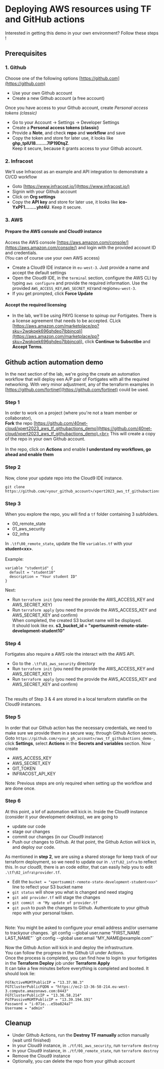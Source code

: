 # Deploying AWS resources using TF and GitHub actions
Interested in getting this demo in your own environment? Follow these steps !

## Prerequisites
### 1. Github
Choose one of the following options [https://github.com](https://github.com)
- Use your own Github account
- Create a new Github account (a free account)

Once you have access to your Github account, create *Personal access tokens (classic)*
- Go to your Account -> Settings ->  Developer Settings
- Create a **Personal access tokens (classic)**
- Provide a **Note**, and check **repo** and **workflow** and save
- Copy the token and store for later use, it looks like **ghp_tpIU18........7lP19DtqZ**. <br>
  Keep it secure, because it grants access to your Github account.

### 2. Infracost
We'll use Infracost as an example and API integration to demonstrate a CI/CD workflow
- Goto [https://www.infracost.io/](https://www.infracost.io/)
- Signin with your Github account
- Click on **Org settings**
- Copy the **API key** and store for later use, it looks like **ico-YxPF1........yht4U**. Keep it secure.

### 3. AWS 
#### Prepare the AWS console and Cloud9 instance
Access the AWS console [https://aws.amazon.com/console/](https://aws.amazon.com/console/) and login with the provided account ID and credentials.<br>
(You can of course use your own AWS access)
- Create a Cloud9 IDE instance in `eu-west-3`. Just provide a name and accept the default settings
- Open the Cloud9 IDE, in the `terminal` section, configure the AWS CLI by typing `aws configure` and provide the required information.
  Use the provided `AWS_ACCESS_KEY`,`AWS_SECRET_KEY`and region`eu-west-3`.
- If you get prompted, click **Force Update**

#### Accept the required licensing
- In the lab, we'll be using PAYG license to spinup our Fortigates. There is a license agreement that needs to be accepted. CLick [https://aws.amazon.com/marketplace/pp?sku=2wqkpek696qhdeo7lbbjncqli](https://aws.amazon.com/marketplace/pp?sku=2wqkpek696qhdeo7lbbjncqli), click **Continue to Subsctibe** and **Accept Terms**.

## Github action automation demo
In the next section of the lab, we're going the create an automation workflow that will deploy een A/P pair of Fortigates with all the required networking.
With very minor adjustment, any of the terraform examples in [https://github.com/fortinet](https://github.com/fortinet) could be used.

### Step 1
In order to work on a project (where you're not a team member or collaborator), <br>
**Fork** the repo [https://github.com/40net-cloud/xpert2023_aws_tf_githubactions_demo](https://github.com/40net-cloud/xpert2023_aws_tf_githubactions_demo).<br>
This will create a copy of the repo in your own Github account. <br>
<br>
In the repo, click on **Actions** and enable **I understand my workflows, go ahead and enable them**

### Step 2
Now, clone your update repo into the Cloud9 IDE instance.
```
git clone https://github.com/<your_github_account>/xpert2023_aws_tf_githubactions_demo.git
```
### Step 3
When you explore the repo, you will find a `tf` folder containing 3 subfolders.
- 00_remote_state 
- 01_aws_security
- 02_infra

In `.\tf\00_remote_state`,  update the file `variables.tf` with your **student\<xx\>**.<br>
<br>
Example:
```
variable "studentid" {
  default = "student10"
  description = "Your student ID"
}
```
Next: <br>
- Run `terraform init` (you need the provide the AWS_ACCESS_KEY and AWS_SECRET_KEY)
- Run `terraform apply` (you need the provide the AWS_ACCESS_KEY and AWS_SECRET_KEY and confirm)<br>
When completed, the created S3 bucket name will be displayed.<br>
It should look like ex. **s3_bucket_id = "xpertsummit-remote-state-development-student10"**

### Step 4
Fortigates also require a AWS role the interact with the AWS API.
- Go to the `.\tf\01_aws_security` directory
- Run `terraform init` (you need the provide the AWS_ACCESS_KEY and AWS_SECRET_KEY)
- Run `terraform apply` (you need the provide the AWS_ACCESS_KEY and AWS_SECRET_KEY and confirm)<br>
<br>
The results of Step 3 & 4 are stored in a local terraform statefile on the Cloud9 instances.

### Step 5
In order that our Github action has the necessary credentials, we need to make sure we provide them in a secure way, through Github Action secrets.
Goto `https://github.com/<your_gh_account>/aws_tf_githubactions_demo-`, click **Settings**, select **Actions** in the **Secrets and variables** section.
Now create
- AWS_ACCESS_KEY
- AWS_SECRET_KEY
- GIT_TOKEN
- INFRACOST_API_KEY

Note: Previous steps are only required when setting up the workflow and are done once.

### Step 6
At this point, a lof of automation will kick in. Inside the Cloud9 instance (consider it your development dekstop), we are going to 
- update our code
- stage our changes
- commit our changes (in our Cloud9 instance)
- Push our changes to Github. At that point, the Github Action will kick in, and deploy our code.

As mentioned in **step 2**, we are using a shared storage for keep track of our terraform deployment, so we need to update our in `.\tf\02_infra` to reflect this.
In our cloud9, there is an code editor, that can easily help you to edit `.\tf\02_infra\provider.tf`.
- Edit the `bucket = "xpertsummit-remote-state-development-student<xx>"` line to reflect your S3 bucket name
- `git status` will show you what is changed and need staging
- `git add provider.tf` will stage the changes
- `git commit -m "My update of provider.tf`
- `git push` to push the changes to Github. Authenticate to your github repo with your personal token.<br>
<br>
   Note: You might be asked to configure your email address and/or username to trackyour changes.
   `git config --global user.name "FIRST_NAME LAST_NAME"`
   `git config --global user.email "MY_NAME@example.com"`

Now the Github Action will kick in and deploy the infrastructure.<br>
You can follow the progress in the Github UI under Actions.<br>
Once the process is completed, you can find how to login to your fortigates in the **Terraform Deploy** job under **Terraform Apply** <br>
It can take a few minutes before everything is completed and booted.
It should look lie:
```
FGTActiveMGMTPublicIP = "13.37.98.3"
FGTClusterPublicFQDN = "https://ec2-13-36-58-214.eu-west-3.compute.amazonaws.com:8443"
FGTClusterPublicIP = "13.36.58.214"
FGTPassiveMGMTPublicIP = "13.39.194.191"
Password = "i-071e...e5ba824a7"
Username = "admin"
```
## Cleanup
- Under Github Actions, run the **Destroy TF manually** action manually (wait until finished)
- In your Cloud9 instance, in `./tf/01_aws_security`, run `terraform destroy`
- In your Cloud9 instance, in `./tf/00_remote_state`, run `terraform destroy`
- Remove the Cloud9 instance
- Optionally, you can delete the repo from your github account


